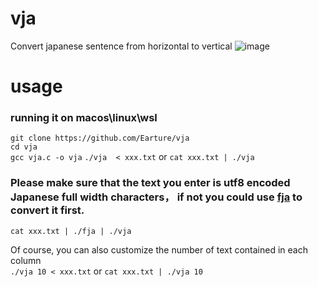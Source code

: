 # vja
Convert japanese sentence from horizontal to vertical 
![image](https://github.com/Earture/vja/blob/main/vja.png)

# usage
### running it on macos\linux\wsl
`git clone https://github.com/Earture/vja` \
`cd vja` \
`gcc vja.c -o vja` 
`./vja  < xxx.txt` or `cat xxx.txt | ./vja` 

### Please make sure that the text you enter is utf8 encoded Japanese full width characters， if not you could use [fja](https://github.com/Earture/fja) to convert it first.
`cat xxx.txt | ./fja | ./vja`  


Of course, you can also customize the number of text contained in each column \
`./vja 10 < xxx.txt`  or  `cat xxx.txt | ./vja 10` 
